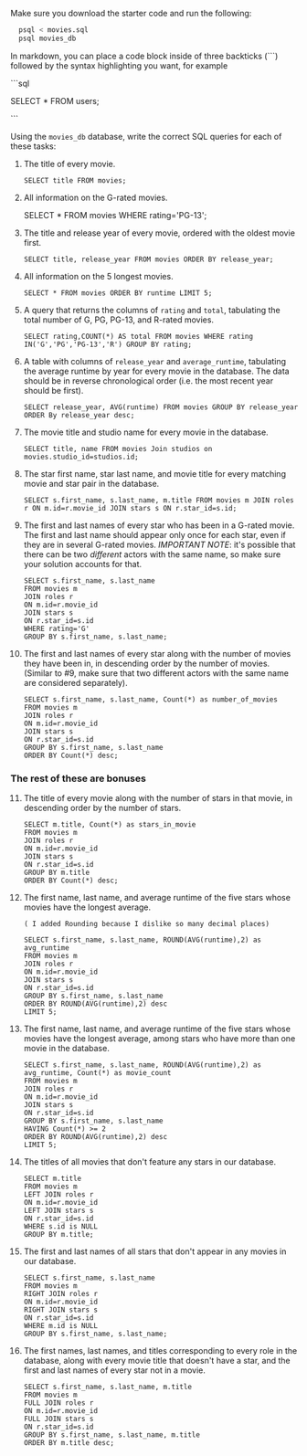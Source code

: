 Make sure you download the starter code and run the following:

```sh
  psql < movies.sql
  psql movies_db
```

In markdown, you can place a code block inside of three backticks (```) followed by the syntax highlighting you want, for example

\```sql

SELECT \* FROM users;

\```

Using the `movies_db` database, write the correct SQL queries for each of these tasks:

1.  The title of every movie.

        SELECT title FROM movies;

2.  All information on the G-rated movies.

       SELECT * FROM movies WHERE rating='PG-13';
       

3.  The title and release year of every movie, ordered with the
    oldest movie first.

        SELECT title, release_year FROM movies ORDER BY release_year;
    
4.  All information on the 5 longest movies.

        SELECT * FROM movies ORDER BY runtime LIMIT 5;

5.  A query that returns the columns of `rating` and `total`, tabulating the
    total number of G, PG, PG-13, and R-rated movies.

        SELECT rating,COUNT(*) AS total FROM movies WHERE rating IN('G','PG','PG-13','R') GROUP BY rating;      

6.  A table with columns of `release_year` and `average_runtime`,
    tabulating the average runtime by year for every movie in the database. The data should be in reverse chronological order (i.e. the most recent year should be first).

        SELECT release_year, AVG(runtime) FROM movies GROUP BY release_year ORDER By release_year desc;

7.  The movie title and studio name for every movie in the database.

        SELECT title, name FROM movies Join studios on movies.studio_id=studios.id;

8.  The star first name, star last name, and movie title for every matching movie and star pair in the database.

        SELECT s.first_name, s.last_name, m.title FROM movies m JOIN roles r ON m.id=r.movie_id JOIN stars s ON r.star_id=s.id;

9.  The first and last names of every star who has been in a G-rated movie. The first and last name should appear only once for each star, even if they are in several G-rated movies. *IMPORTANT NOTE*: it's possible that there can be two *different* actors with the same name, so make sure your solution accounts for that.

        SELECT s.first_name, s.last_name
        FROM movies m
        JOIN roles r
        ON m.id=r.movie_id
        JOIN stars s
        ON r.star_id=s.id
        WHERE rating='G'
        GROUP BY s.first_name, s.last_name;

10. The first and last names of every star along with the number of movies they have been in, in descending order by the number of movies. (Similar to #9, make sure that two different actors with the same name are considered separately).

        SELECT s.first_name, s.last_name, Count(*) as number_of_movies
        FROM movies m
        JOIN roles r
        ON m.id=r.movie_id
        JOIN stars s
        ON r.star_id=s.id
        GROUP BY s.first_name, s.last_name
        ORDER BY Count(*) desc;


### The rest of these are bonuses

11. The title of every movie along with the number of stars in
    that movie, in descending order by the number of stars.

        SELECT m.title, Count(*) as stars_in_movie
        FROM movies m
        JOIN roles r
        ON m.id=r.movie_id
        JOIN stars s
        ON r.star_id=s.id
        GROUP BY m.title
        ORDER BY Count(*) desc;

12. The first name, last name, and average runtime of the five
    stars whose movies have the longest average.

        ( I added Rounding because I dislike so many decimal places)

        SELECT s.first_name, s.last_name, ROUND(AVG(runtime),2) as avg_runtime
        FROM movies m
        JOIN roles r
        ON m.id=r.movie_id
        JOIN stars s
        ON r.star_id=s.id
        GROUP BY s.first_name, s.last_name
        ORDER BY ROUND(AVG(runtime),2) desc
        LIMIT 5;

13. The first name, last name, and average runtime of the five stars whose movies have the longest average, among stars who have more than one movie in the database.

        SELECT s.first_name, s.last_name, ROUND(AVG(runtime),2) as avg_runtime, Count(*) as movie_count
        FROM movies m
        JOIN roles r
        ON m.id=r.movie_id
        JOIN stars s
        ON r.star_id=s.id
        GROUP BY s.first_name, s.last_name
        HAVING Count(*) >= 2
        ORDER BY ROUND(AVG(runtime),2) desc
        LIMIT 5;

14. The titles of all movies that don't feature any stars in our database.

        SELECT m.title
        FROM movies m
        LEFT JOIN roles r
        ON m.id=r.movie_id
        LEFT JOIN stars s
        ON r.star_id=s.id
        WHERE s.id is NULL
        GROUP BY m.title;

15. The first and last names of all stars that don't appear in any movies in our database.

        SELECT s.first_name, s.last_name
        FROM movies m
        RIGHT JOIN roles r
        ON m.id=r.movie_id
        RIGHT JOIN stars s
        ON r.star_id=s.id
        WHERE m.id is NULL
        GROUP BY s.first_name, s.last_name;


16. The first names, last names, and titles corresponding to every
    role in the database, along with every movie title that doesn't have a star, and the first and last names of every star not in a movie.
        
        SELECT s.first_name, s.last_name, m.title
        FROM movies m
        FULL JOIN roles r
        ON m.id=r.movie_id
        FULL JOIN stars s
        ON r.star_id=s.id
        GROUP BY s.first_name, s.last_name, m.title
        ORDER BY m.title desc;